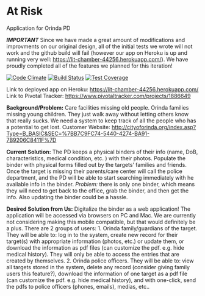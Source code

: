 # At Risk
Application for Orinda PD

***IMPORTANT***
Since we have made a great amount of modifications and improvments on our original design, all of the initial tests we wrote will not work and the github build will fail (however our app on Heroku is up and running very well: https://lit-chamber-44256.herokuapp.com/). We have proudly completed all of the features we planned for this iteration!


[![Code Climate](https://codeclimate.com/github/MattZhao/AtRisk/badges/gpa.svg)](https://codeclimate.com/github/MattZhao/AtRisk)
[![Build Status](https://travis-ci.org/MattZhao/AtRisk.svg?branch=master)](https://travis-ci.org/MattZhao/AtRisk)
[![Test Coverage](https://codeclimate.com/github/MattZhao/AtRisk/badges/coverage.svg)](https://codeclimate.com/github/MattZhao/AtRisk/coverage)

Link to deployed app on Heroku: https://lit-chamber-44256.herokuapp.com/  
Link to Pivotal Tracker: https://www.pivotaltracker.com/projects/1886649

**Background/Problem:**
Care facilities missing old people. Orinda families missing young children. They just walk away without letting others know that really sucks. We need a system to keep track of all the people who has a potential to get lost. Customer Website: http://cityoforinda.org/index.asp?Type=B_BASIC&SEC=%7BB7C9FC74-5440-4274-BA91-7B9206C8411F%7D

**Current Solution:**
The PD keeps a physical binders of their info (name, DoB, characteristics, medical condition, etc. ) with their photos. Populate the binder with physical forms filled out by the targets’ families and friends. Once the target is missing their parents/care center will call the police department, and the PD will be able to start searching immediately with he available info in the binder. *Problem:* there is only one binder, which means they will need to get back to the office, grab the binder, and then get the info. Also updating the binder could be a hassle.

**Desired Solution from Us:**
Digitalize the binder as a web application! The application will be accessed via browsers on PC and Mac. We are currently not considering making this mobile compatible, but that would definitely be a plus. There are 2 groups of users: 1. Orinda family/guardians of the target. They will be able to: log in to the system, create new record for their target(s) with appropriate information (photos, etc.) or update them, or download the information as pdf files (can customize the pdf. e.g. hide medical history). They will only be able to access the entries that are created by themselves. 2. Orinda police officers. They will be able to: view all targets stored in the system, delete any record (consider giving family users this feature?), download the information of one target as a pdf file (can customize the pdf. e.g. hide medical history), and with one-click, send the pdfs to police officers (phones, emails), medias, etc..
